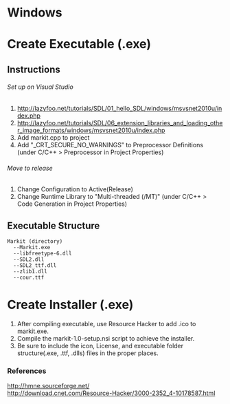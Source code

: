 # Windows

# Create Executable (.exe)

## Instructions
###### Set up on Visual Studio
 1. http://lazyfoo.net/tutorials/SDL/01_hello_SDL/windows/msvsnet2010u/index.php
 2. http://lazyfoo.net/tutorials/SDL/06_extension_libraries_and_loading_other_image_formats/windows/msvsnet2010u/index.php
 3. Add markit.cpp to project
 4. Add "_CRT_SECURE_NO_WARNINGS" to Preprocessor Definitions (under C/C++ > Preprocessor in Project Properties)

###### Move to release
 1. Change Configuration to Active(Release)
 2. Change Runtime Library to "Multi-threaded (/MT)" (under C/C++ > Code Generation in Project Properties)

## Executable Structure
```
Markit (directory)
  --Markit.exe
  --libfreetype-6.dll
  --SDL2.dll
  --SDL2_ttf.dll
  --zlib1.dll
  --cour.ttf
```

# Create Installer (.exe)
 1. After compiling executable, use Resource Hacker to add .ico to markit.exe.
 2. Compile the markit-1.0-setup.nsi script to achieve the installer.
 3. Be sure to include the icon, License, and executable folder structure(.exe, .ttf, .dlls) files in the proper places.


### References
http://hmne.sourceforge.net/  
http://download.cnet.com/Resource-Hacker/3000-2352_4-10178587.html  
